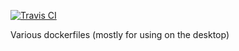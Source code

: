 [![Travis CI](https://travis-ci.org/bverschueren/dockerfiles.svg?branch=master)](https://travis-ci.org/bverschueren/dockerfiles)

Various dockerfiles (mostly for using on the desktop)
